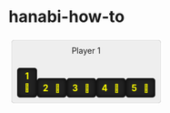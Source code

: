 <style>
:root {
  font-family: sans-serif;
  --tileBackground: #222;
  --tileBorderRadius: 5px;
  --tileWidth: 3em;
  --tileHeight: 1.75em;
}

.pile .tiles {
  display: inline-flex;
  align-items: flex-end;
  flex-direction: column-reverse;
}

.pile, .hand {
  display: inline-block;
  background: #eee;
  padding: calc(var(--tileBorderRadius) * 2);
  border-radius: var(--tileBorderRadius);
  margin: 5px;
  box-shadow: inset 0px 0px 1px rgba(0,0,0,.5);
}

header {
  margin-bottom: var(--tileBorderRadius);
}

.tiles {
  display: flex;
  align-items: flex-end;
}

.tile {
  order: 1;
  padding: 5px;
  display: inline-flex;
  align-items: center;
  justify-content: center;
  flex: 1 1 1;
  flex-direction: row;
  width: var(--tileWidth);
  height: var(--tileHeight);
  box-shadow: inset 0 0 7px black;
  background: var(--tileBackground);
  border-radius: var(--tileBorderRadius);
}

.hand .tile {
  margin-top: calc(var(--tileWidth) - var(--tileHeight));  
}

[tapped] {
  flex-direction: column;
  width: var(--tileHeight);
  height: var(--tileWidth);
  margin-top: 0;
}

.tile::before, .tile::after {
  flex: 1;
  text-align: center;
}

.tile::before {
  content: attr(rank);
  font-weight: bold;
  font-size: 110%;
}

[hidden]::before {
  content: '⛩️';
}

[color=yellow] {
  color: yellow;
}
[color=yellow]::after {
  content: '🌼';
}
[color=blue] {
  color: lightblue;
}

[color=blue]::after {
  content: '⚘';
  font-size: 160%;
}

[color=green] {
  color: lightgreen;
}

[color=green]::after {
  content: '☘'
}

[color=red] {
  color: deeppink;
}

[color=red]::after {
  content: '🌹';
}

[color=white] {
  color: ghostwhite;
}

[color=white]::after {
  content: '❀';
  font-size: 140%;
}

[color=rainbow] {
  color: ghostwhite;
}

[color=rainbow]::after {
  content: '🌈';
}

</style>

# hanabi-how-to

<section class="hand">
  <header>Player 1</header>
  <section class="tiles">
    <div class=tile color=yellow rank=1 tapped></div>
    <div class=tile color=yellow rank=2></div>
    <div class=tile color=yellow rank=3></div>
    <div class=tile color=yellow rank=4></div>
    <div class=tile color=yellow rank=5></div>
  </section>
</section>